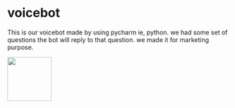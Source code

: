 # voicebot

This is our voicebot made by using pycharm ie, python.
we had some set of questions the bot will reply to that question.
we made it for marketing purpose.

<img src="images.githubusercontent.com/79742924/165965133-dbc62391-252e-40c2-b88a-0110c6620764.jpg" width="100">

